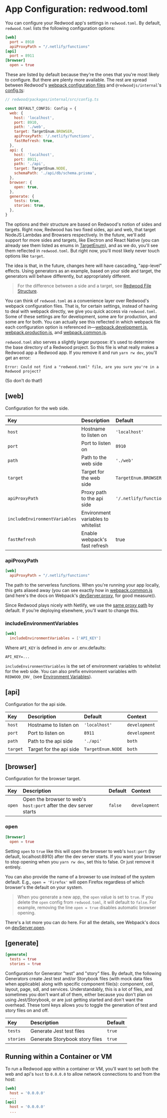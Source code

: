 # App Configuration: redwood.toml

You can configure your Redwood app's settings in `redwood.toml`. By default, `redwood.toml` lists the following configuration options:

<!-- TODO -->
<!-- toml syntax coloring not working here -->

```toml
[web]
  port = 8910
  apiProxyPath = "/.netlify/functions"
[api]
  port = 8911
[browser]
  open = true
```

These are listed by default because they're the ones that you're most likely to configure. But there are plenty more available. The rest are spread between Redwood's [webpack configuration files](https://github.com/redwoodjs/redwood/tree/main/packages/core/config) and `@redwoodjs/internal`'s [config.ts](https://github.com/redwoodjs/redwood/blob/main/packages/internal/src/config.ts#L42-L60):

```javascript
// redwood/packages/internal/src/config.ts

const DEFAULT_CONFIG: Config = {
  web: {
    host: 'localhost',
    port: 8910,
    path: './web',
    target: TargetEnum.BROWSER,
    apiProxyPath: '/.netlify/functions',
    fastRefresh: true,
  },
  api: {
    host: 'localhost',
    port: 8911,
    path: './api',
    target: TargetEnum.NODE,
    schemaPath: './api/db/schema.prisma',
  },
  browser: {
    open: true,
  },
  generate: {
    tests: true,
    stories: true,
  },
}
```

The options and their structure are based on Redwood's notion of sides and targets. Right now, Redwood has two fixed sides, api and web, that target NodeJS Lambdas and Browsers respectively. In the future, we'll add support for more sides and targets, like Electron and React Native (you can already see them listed as enums in [TargetEnum](https://github.com/redwoodjs/redwood/blob/d51ade08118c17459cebcdb496197ea52485364a/packages/internal/src/config.ts#L11-L12)), and as we do, you'll see them reflected in `redwood.toml`. But right now, you'll most likely never touch options like `target`.

The idea is that, in the future, changes here will have cascading, "app-level" effects. Using generators as an example, based on your side and target, the generators will behave differently, but appropriately different.

> For the difference between a side and a target, see [Redwood File Structure](https://redwoodjs.com/tutorial/redwood-file-structure).

You can think of `redwood.toml` as a convenience layer over Redwood's webpack configuration files. That is, for certain settings, instead of having to deal with webpack directly, we give you quick access via `redwood.toml`. Some of these settings are for development, some are for production, and some are for both. You can actually see this reflected in which webpack file each configuration option is referenced in&mdash;[webpack.development.js](https://github.com/redwoodjs/redwood/blob/main/packages/core/config/webpack.development.js), [webpack.production.js](https://github.com/redwoodjs/redwood/blob/main/packages/core/config/webpack.production.js), and [webpack.common.js](https://github.com/redwoodjs/redwood/blob/main/packages/core/config/webpack.common.js).

<!-- https://github.com/redwoodjs/redwood/pull/152#issuecomment-593835518 -->

`redwood.toml` also serves a slightly larger purpose: it's used to determine the base directory of a Redwood project. So this file is what really makes a Redwood app a Redwood app. If you remove it and run `yarn rw dev`, you'll get an error:

```terminal
Error: Could not find a "redwood.toml" file, are you sure you're in a Redwood project?
```

(So don't do that!)

## [web]

Configuration for the web side.

| Key                           | Description                        | Default                 | Context       |
| :---------------------------- | :--------------------------------- | :---------------------- | :------------ |
| `host`                        | Hostname to listen on              | `'localhost'`           | `development` |
| `port`                        | Port to listen on                  | `8910`                  | `development` |
| `path`                        | Path to the web side               | `'./web'`               | `both`        |
| `target`                      | Target for the web side            | `TargetEnum.BROWSER`    | `both`        |
| `apiProxyPath`                | Proxy path to the api side         | `'/.netlify/functions'` | `production`  |
| `includeEnvironmentVariables` | Environment variables to whitelist |                         | `both`        |
| `fastRefresh`                 | Enable webpack's fast refresh      | true                    | `development` |

### apiProxyPath

```toml
[web]
  apiProxyPath = "/.netlify/functions"
```

The path to the serverless functions. When you're running your app locally, this gets aliased away (you can see exactly how in [webpack.common.js](https://github.com/redwoodjs/redwood/blob/49c3afecc210709641dd340b974c86251ed207dc/packages/core/config/webpack.development.js#L21-L28) (and here's the docs on Webpack's [devServer.proxy](https://webpack.js.org/configuration/dev-server/#devserverproxy), for good measure)).

Since Redwood plays nicely with Netlify, we use the [same proxy path](https://docs.netlify.com/functions/build-with-javascript) by default. If you're deploying elsewhere, you'll want to change this.

### includeEnvironmentVariables

<!-- https://github.com/redwoodjs/redwood/issues/427 -->
<!-- https://github.com/redwoodjs/redwood/blob/d51ade08118c17459cebcdb496197ea52485364a/packages/core/config/webpack.common.js#L17-L31 -->

```toml
[web]
  includeEnvironmentVariables = ['API_KEY']
```

Where `API_KEY` is defined in .env or .env.defaults:

```plaintext
API_KEY=...
```

`includeEnvironmentVariables` is the set of environment variables to whitelist for the web side. You can also prefix environment variables with `REDWOOD_ENV_` (see [Environment Variables](https://redwoodjs.com/docs/environment-variables#web)).

## [api]

Configuration for the api side.

| Key      | Description             | Default           | Context       |
| :------- | :---------------------- | :---------------- | :------------ |
| `host`   | Hostname to listen on   | `'localhost'`     | `development` |
| `port`   | Port to listen on       | `8911`            | `development` |
| `path`   | Path to the api side    | `'./api'`         | `both`        |
| `target` | Target for the api side | `TargetEnum.NODE` | `both`        |

## [browser]

Configuration for the browser target.

| Key    | Description                                                       | Default | Context       |
| :----- | :---------------------------------------------------------------- | :------ | :------------ |
| `open` | Open the browser to web's `host:port` after the dev server starts | `false` | `development` |

### open

```toml
[browser]
  open = true
```

Setting `open` to `true` like this will open the browser to web's `host:port` (by default, localhost:8910) after the dev server starts. If you want your browser to stop opening when you `yarn rw dev`, set this to false. Or just remove it entirely.

You can also provide the name of a browser to use instead of the system default. E.g., `open = 'Firefox'` will open Firefox regardless of which browser's the default on your system.

> When you generate a new app, the `open` value is set to `true`. If you delete the `open` config from `redwood.toml`, it will default to `false`. For example, removing the line `open = true` disables automatic browser opening.

There's a lot more you can do here. For all the details, see Webpack's docs on [devServer.open](https://webpack.js.org/configuration/dev-server/#devserveropen).

## [generate]

```toml
[generate]
  tests = true
  stories = true
```

Configuration for Generator "test" and "story" files. By default, the following Generators create Jest test and/or Storybook files (with mock data files when applicable) along with specific component file(s): component, cell, layout, page, sdl, and services. Understandably, this is a lot of files, and sometimes you don't want all of them, either because you don't plan on using Jest/Storybook, or are just getting started and don't want the overhead. These toml keys allows you to toggle the generation of test and story files on and off.

| Key       | Description                    | Default  |
| :-------- | :----------------------------- | :------- |
| `tests`   | Generate Jest test files       | `true`   |
| `stories` | Generate Storybook story files | `true`   |

## Running within a Container or VM

To run a Redwood app within a container or VM, you'll want to set both the web and api's `host` to `0.0.0.0` to allow network connections to and from the host:

```toml
[web]
  host = '0.0.0.0'
  ...
[api]
  host = '0.0.0.0'
  ...
```
